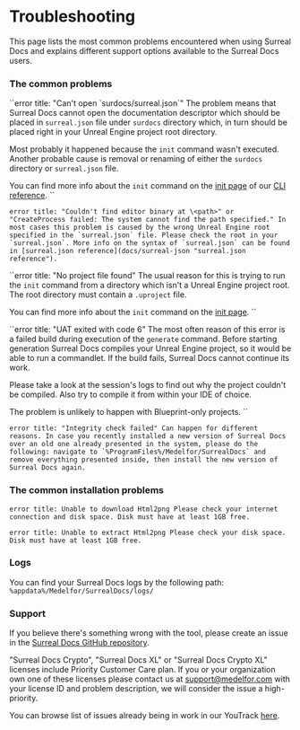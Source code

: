 # Troubleshooting

This page lists the most common problems encountered when using Surreal Docs and explains different support options available to the Surreal Docs users.

### The common problems

``error
title: "Can't open \`surdocs/surreal.json\`"
The problem means that Surreal Docs cannot open the documentation descriptor which should be placed in `surreal.json` file under `surdocs` directory which, in turn should be placed right in your Unreal Engine project root directory.

Most probably it happened because the `init` command wasn't executed. Another probable cause is removal or renaming of either the `surdocs` directory or `surreal.json` file.

You can find more info about the `init` command on the [init page](docs/cli/init "init description") of our [CLI reference](docs/cli "CLI reference").
``

``error
title: "Couldn't find editor binary at \<path>" or "CreateProcess failed: The system cannot find the path specified."
In most cases this problem is caused by the wrong Unreal Engine root specified in the `surreal.json` file. Please check the root in your `surreal.json`. More info on the syntax of `surreal.json` can be found in [surreal.json reference](docs/surreal-json "surreal.json reference").
``

``error
title: "No project file found"
The usual reason for this is trying to run the `init` command from a directory which isn't a Unreal Engine project root. The root directory must contain a `.uproject` file.

You can find more info about the `init` command on the [init page](docs/cli/init "init description").
``

``error
title: "UAT exited with code 6"
The most often reason of this error is a failed build during execution of the
`generate` command. Before starting generation Surreal Docs compiles your Unreal Engine project, so it would be able to run a commandlet. If the  build fails, Surreal Docs cannot continue its work.

Please take a look at the session's logs to find out why the project couldn't be compiled. Also try to compile it from within your IDE of choice.

The problem is unlikely to happen with Blueprint-only projects.
``

``error
title: "Integrity check failed"
Can happen for different reasons. In case you recently installed a new version of Surreal Docs over an old one already presented in the system, please do the following: navigate to `%ProgramFiles%/Medelfor/SurrealDocs` and remove everything presented inside, then install the new version of Surreal Docs again.
``

### The common installation problems

``error
title: Unable to download Html2png
Please check your internet connection and disk space. Disk must have at least 1GB free.
``

``error
title: Unable to extract Html2png
Please check your disk space. Disk must have at least 1GB free.
``

### Logs

You can find your Surreal Docs logs by the following path: `%appdata%/Medelfor/SurrealDocs/logs/`

### Support

If you believe there's something wrong with the tool, please create an
issue in the [Surreal Docs GitHub repository](https://github.com/medelfor/surreal-docs "Surreal Docs GitHub repository").

"Surreal Docs Crypto", "Surreal Docs XL" or "Surreal Docs Crypto
XL" licenses include Priority Customer Care plan. If you or your
organization own one of these licenses please contact us at
[support@medelfor.com](mailto:support@medelfor.com "Support email") with your
license ID and problem description, we will consider the issue a high-priority.

You can browse list of issues already being in work in our YouTrack
[here](https://issues.internal.medelfor.com/youtrack/issues?q=project:%20%7BSurreal%20Docs%7D "Surreal Docs WIP issues").
